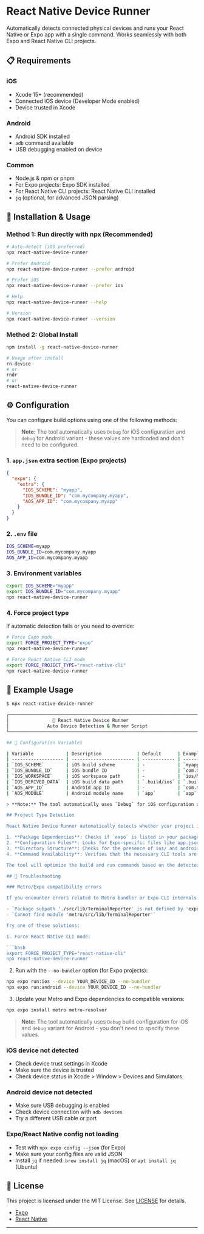 # React Native Device Runner

Automatically detects connected physical devices and runs your React Native or Expo app with a single command. Works seamlessly with both Expo and React Native CLI projects.

## 📋 Requirements

### iOS

- Xcode 15+ (recommended)
- Connected iOS device (Developer Mode enabled)
- Device trusted in Xcode

### Android

- Android SDK installed
- `adb` command available
- USB debugging enabled on device

### Common

- Node.js & npm or pnpm
- For Expo projects: Expo SDK installed
- For React Native CLI projects: React Native CLI installed
- `jq` (optional, for advanced JSON parsing)

## 🚀 Installation & Usage

### Method 1: Run directly with npx (Recommended)

```bash
# Auto-detect (iOS preferred)
npx react-native-device-runner

# Prefer Android
npx react-native-device-runner --prefer android

# Prefer iOS
npx react-native-device-runner --prefer ios

# Help
npx react-native-device-runner --help

# Version
npx react-native-device-runner --version
```

### Method 2: Global Install

```bash
npm install -g react-native-device-runner

# Usage after install
rn-device
# or
rndr
# or
react-native-device-runner
```

## ⚙️ Configuration

You can configure build options using one of the following methods:

> **Note:** The tool automatically uses `Debug` for iOS configuration and `debug` for Android variant - these values are hardcoded and don't need to be configured.

### 1. `app.json` extra section (Expo projects)

```json
{
  "expo": {
    "extra": {
      "IOS_SCHEME": "myapp",
      "IOS_BUNDLE_ID": "com.mycompany.myapp",
      "AOS_APP_ID": "com.mycompany.myapp"
    }
  }
}
```

### 2. `.env` file

```bash
IOS_SCHEME=myapp
IOS_BUNDLE_ID=com.mycompany.myapp
AOS_APP_ID=com.mycompany.myapp
```

### 3. Environment variables

```bash
export IOS_SCHEME="myapp"
export IOS_BUNDLE_ID="com.mycompany.myapp"
npx react-native-device-runner
```

### 4. Force project type

If automatic detection fails or you need to override:

```bash
# Force Expo mode
export FORCE_PROJECT_TYPE="expo"
npx react-native-device-runner

# Force React Native CLI mode
export FORCE_PROJECT_TYPE="react-native-cli"
npx react-native-device-runner
```

## 🎯 Example Usage

````bash
$ npx react-native-device-runner

┌─────────────────────────────────────────────────────────────────────────────┐
│                🚀 React Native Device Runner                          │
│              Auto Device Detection & Runner Script                         │
└─────────────────────────────────────────────────────────────────────────────┘

## 📝 Configuration Variables

| Variable            | Description             | Default      | Example                 |
| ------------------- | ----------------------- | ------------ | ----------------------- |
| `IOS_SCHEME`        | iOS build scheme        | -            | `myapp`                 |
| `IOS_BUNDLE_ID`     | iOS bundle ID           | -            | `com.mycompany.myapp`   |
| `IOS_WORKSPACE`     | iOS workspace path      | -            | `ios/MyApp.xcworkspace` |
| `IOS_DERIVED_DATA`  | iOS build data path     | `.build/ios` | `.build/ios`            |
| `AOS_APP_ID`        | Android app ID          | -            | `com.mycompany.myapp`   |
| `AOS_MODULE`        | Android module name     | `app`        | `app`                   |

> **Note:** The tool automatically uses `Debug` for iOS configuration and `debug` for Android variant. These values are hardcoded and don't need to be configured.

## Project Type Detection

React Native Device Runner automatically detects whether your project is using Expo or React Native CLI based on several factors:

1. **Package Dependencies**: Checks if `expo` is listed in your package.json dependencies
2. **Configuration Files**: Looks for Expo-specific files like app.json with an expo section
3. **Directory Structure**: Checks for the presence of ios/ and android/ folders
4. **Command Availability**: Verifies that the necessary CLI tools are installed

The tool will optimize the build and run commands based on the detected project type. If automatic detection fails, it defaults to React Native CLI mode.

## 🚫 Troubleshooting

### Metro/Expo compatibility errors

If you encounter errors related to Metro bundler or Expo CLI internals like:

- `Package subpath './src/lib/TerminalReporter' is not defined by 'exports'`
- `Cannot find module 'metro/src/lib/TerminalReporter'`

Try one of these solutions:

1. Force React Native CLI mode:

```bash
export FORCE_PROJECT_TYPE="react-native-cli"
npx react-native-device-runner
````

2. Run with the `--no-bundler` option (for Expo projects):

```bash
npx expo run:ios --device YOUR_DEVICE_ID --no-bundler
npx expo run:android --device YOUR_DEVICE_ID --no-bundler
```

3. Update your Metro and Expo dependencies to compatible versions:

```bash
npx expo install metro metro-resolver
```

> **Note:** The tool automatically uses `Debug` build configuration for iOS and `debug` variant for Android - you don't need to specify these values.

### iOS device not detected

- Check device trust settings in Xcode
- Make sure the device is trusted
- Check device status in Xcode > Window > Devices and Simulators

### Android device not detected

- Make sure USB debugging is enabled
- Check device connection with `adb devices`
- Try a different USB cable or port

### Expo/React Native config not loading

- Test with `npx expo config --json` (for Expo)
- Make sure your config files are valid JSON
- Install `jq` if needed: `brew install jq` (macOS) or `apt install jq` (Ubuntu)

## 📄 License

This project is licensed under the MIT License. See [LICENSE](LICENSE) for details.

- [Expo](https://expo.dev/)
- [React Native](https://reactnative.dev/)

---

